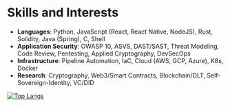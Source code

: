 # Skills and Interests
* <b>Languages</b>: Python, JavaScript (React, React Native, NodeJS), Rust, Solidity, Java (Spring), C, Shell
* <b>Application Security</b>: OWASP 10, ASVS, DAST/SAST, Threat Modeling, Code Review, Pentesting, Applied Cryptography, DevSecOps
* <b>Infrastructure</b>: Pipeline Automation, IaC, Cloud (AWS, GCP, Azure), K8s, Docker
* <b>Research</b>: Cryptography, Web3/Smart Contracts, Blockchain/DLT, Self-Sovereign-Identity, VC/DID

[![Top Langs](https://github-readme-stats.vercel.app/api/top-langs/?username=KerimZ&theme=dracula&langs_count=10&hide_title=true&border_radius=20&card_width=700&layout=compact)](https://github.com/anuraghazra/github-readme-stats)
